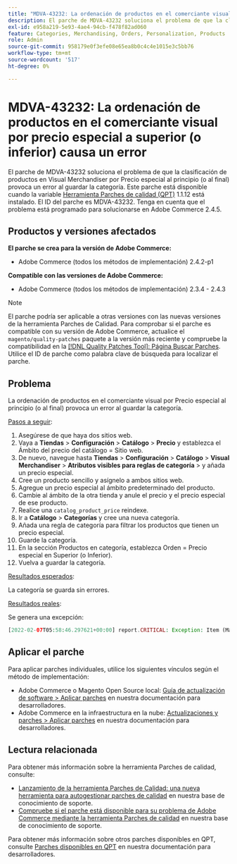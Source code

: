 ```yaml
---
title: "MDVA-43232: La ordenación de productos en el comerciante visual por precio especial a superior (o inferior) provoca un error"
description: El parche de MDVA-43232 soluciona el problema de que la clasificación de productos en Visual Merchandiser por Precio especial al principio (o al final) provoca un error al guardar la categoría. Este parche está disponible cuando está instalada la [Quality Patches Tool (QPT)](/help/announcements/adobe-commerce-announcements/magento-quality-patches-released-new-tool-to-self-serve-quality-patches.md) 1.1.12. El ID del parche es MDVA-43232. Tenga en cuenta que el problema está programado para solucionarse en Adobe Commerce 2.4.5.
exl-id: e958a219-5e93-4ae4-94cb-f478f82ad060
feature: Categories, Merchandising, Orders, Personalization, Products
role: Admin
source-git-commit: 958179e0f3efe08e65ea8b0c4c4e1015e3c5bb76
workflow-type: tm+mt
source-wordcount: '517'
ht-degree: 0%

---
```


# MDVA-43232: La ordenación de productos en el comerciante visual por precio especial a superior (o inferior) causa un error

El parche de MDVA-43232 soluciona el problema de que la clasificación de productos en Visual Merchandiser por Precio especial al principio (o al final) provoca un error al guardar la categoría. Este parche está disponible cuando la variable [Herramienta Parches de calidad (QPT)](/help/announcements/adobe-commerce-announcements/magento-quality-patches-released-new-tool-to-self-serve-quality-patches.md) 1.1.12 está instalado. El ID del parche es MDVA-43232. Tenga en cuenta que el problema está programado para solucionarse en Adobe Commerce 2.4.5.

## Productos y versiones afectados

**El parche se crea para la versión de Adobe Commerce:**

* Adobe Commerce (todos los métodos de implementación) 2.4.2-p1

**Compatible con las versiones de Adobe Commerce:**

* Adobe Commerce (todos los métodos de implementación) 2.3.4 - 2.4.3

>[!NOTE]
>
>El parche podría ser aplicable a otras versiones con las nuevas versiones de la herramienta Parches de Calidad. Para comprobar si el parche es compatible con su versión de Adobe Commerce, actualice el `magento/quality-patches` paquete a la versión más reciente y compruebe la compatibilidad en la [[!DNL Quality Patches Tool]: Página Buscar Parches](https://devdocs.magento.com/quality-patches/tool.html#patch-grid). Utilice el ID de parche como palabra clave de búsqueda para localizar el parche.

## Problema

La ordenación de productos en el comerciante visual por Precio especial al principio (o al final) provoca un error al guardar la categoría.

<u>Pasos a seguir</u>:

1. Asegúrese de que haya dos sitios web.
1. Vaya a **Tiendas** > **Configuración** > **Catálogo** > **Precio** y establezca el Ámbito del precio del catálogo = Sitio web.
1. De nuevo, navegue hasta **Tiendas** > **Configuración** > **Catálogo** > **Visual Merchandiser** > **Atributos visibles para reglas de categoría** > y añada un precio especial.
1. Cree un producto sencillo y asígnelo a ambos sitios web.
1. Agregue un precio especial al ámbito predeterminado del producto.
1. Cambie al ámbito de la otra tienda y anule el precio y el precio especial de ese producto.
1. Realice una `catalog_product_price` reindexe.
1. Ir a **Catálogo** > **Categorías** y cree una nueva categoría.
1. Añada una regla de categoría para filtrar los productos que tienen un precio especial.
1. Guarde la categoría.
1. En la sección Productos en categoría, establezca Orden = Precio especial en Superior (o Inferior).
1. Vuelva a guardar la categoría.

<u>Resultados esperados</u>:

La categoría se guarda sin errores.

<u>Resultados reales</u>:

Se genera una excepción:

```php
[2022-02-07T05:58:46.297621+00:00] report.CRITICAL: Exception: Item (Magento\Catalog\Model\Product\Interceptor) with the same ID "1" already exists. in /lib/internal/Magento/Framework/Data/Collection.php:407
```

## Aplicar el parche

Para aplicar parches individuales, utilice los siguientes vínculos según el método de implementación:

* Adobe Commerce o Magento Open Source local: [Guía de actualización de software > Aplicar parches](https://devdocs.magento.com/guides/v2.4/comp-mgr/patching/mqp.html) en nuestra documentación para desarrolladores.
* Adobe Commerce en la infraestructura en la nube: [Actualizaciones y parches > Aplicar parches](https://devdocs.magento.com/cloud/project/project-patch.html) en nuestra documentación para desarrolladores.

## Lectura relacionada

Para obtener más información sobre la herramienta Parches de calidad, consulte:

* [Lanzamiento de la herramienta Parches de Calidad: una nueva herramienta para autogestionar parches de calidad](/help/announcements/adobe-commerce-announcements/magento-quality-patches-released-new-tool-to-self-serve-quality-patches.md) en nuestra base de conocimiento de soporte.
* [Compruebe si el parche está disponible para su problema de Adobe Commerce mediante la herramienta Parches de calidad](/help/support-tools/patches-available-in-qpt-tool/check-patch-for-magento-issue-with-magento-quality-patches.md) en nuestra base de conocimiento de soporte.

Para obtener más información sobre otros parches disponibles en QPT, consulte [Parches disponibles en QPT](https://devdocs.magento.com/quality-patches/tool.html#patch-grid) en nuestra documentación para desarrolladores.
